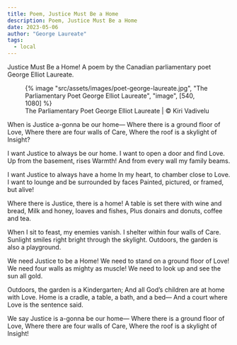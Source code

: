 ```yaml
---
title: Poem, Justice Must Be a Home
description: Poem, Justice Must Be a Home
date: 2023-05-06
author: "George Laureate"
tags:
  - local
---
```


Justice Must Be a Home! A poem by the Canadian parliamentary poet George Elliot Laureate.

<!-- excerpt -->

<figure>
{% image "src/assets/images/poet-george-laureate.jpg", "The Parliamentary Poet George Elliot Laureate", "image", [540, 1080] %}
<figcaption>The Parliamentary Poet George Elliot Laureate | © Kiri Vadivelu</figcaption>
</figure>

When is Justice a-gonna be our home—
Where there is a ground floor of Love,
Where there are four walls of Care,
Where the roof is a skylight of Insight?

I want Justice to always be our home.
I want to open a door and find Love.
Up from the basement, rises Warmth!
And from every wall my family beams.

I want Justice to always have a home
In my heart, to chamber close to Love.
I want to lounge and be surrounded by faces
Painted, pictured, or framed, but alive!

Where there is Justice, there is a home!
A table is set there with wine and bread,
Milk and honey, loaves and fishes,
Plus donairs and donuts, coffee and tea.

When I sit to feast, my enemies vanish.
I shelter within four walls of Care.
Sunlight smiles right bright through the skylight.
Outdoors, the garden is also a playground.

We need Justice to be a Home!
We need to stand on a ground floor of Love!
We need four walls as mighty as muscle!
We need to look up and see the sun all gold.

Outdoors, the garden is a Kindergarten;
And all God’s children are at home with Love.
Home is a cradle, a table, a bath, and a bed—
And a court where Love is the sentence said.

We say Justice is a-gonna be our home—
Where there is a ground floor of Love,
Where there are four walls of Care,
Where the roof is a skylight of Insight!
